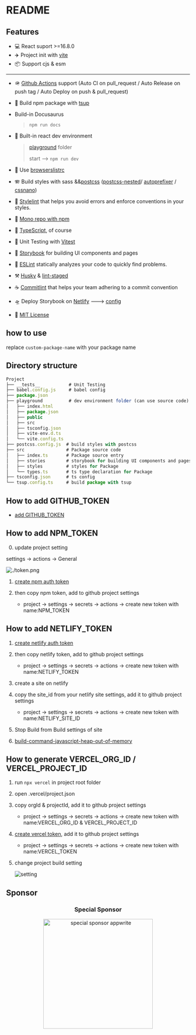 # README

##  Features

- 💻 React suport >=16.8.0
- ✈️ Project init with [vite](https://vitejs.dev/)
- 📦 Support cjs & esm

---

- 🪖 [Github Actions](https://docs.github.com/cn/actions) support (Auto CI on pull_request / Auto Release on push tag / Auto Deploy on push & pull_request)
- 🍕 Build npm package with [tsup](https://tsup.egoist.sh/)
- Build-in Docusaurus

  > ```npm run docs```

- 🍭 Built-in react dev environment

  > [playground](./playground/vite.config.ts) folder
  >
  > start --> ```npm run dev```

- 🍔 Use [browserslistrc](./.browserslistrc)
- 🪗 Build styles with sass &&[postcss](./postcss.config.js) ([postcss-nested](https://www.npmjs.com/package/postcss-nested)/ [autoprefixer](https://www.npmjs.com/package/autoprefixer) / [cssnano](https://cssnano.co/docs/getting-started/))
- 🌭 [Stylelint](https://stylelint.io/) that helps you avoid errors and enforce conventions in your styles.
- 🍟 [Mono repo with npm](https://dev.to/ynwd/how-to-create-react-monorepo-with-npm-workspace-webpack-and-create-react-app-2dhn)
- 🎉 [TypeScript](https://www.typescriptlang.org/), of course
- 🎄 Unit Testing with [Vitest](https://vitest.dev/)
- 🏑 [Storybook](https://storybook.js.org/) for building UI components and pages
- 🧆 [ESLint](https://eslint.org/) statically analyzes your code to quickly find problems.
- ⚒ [Husky](https://typicode.github.io/husky) & [lint-staged](https://github.com/okonet/lint-staged#readme)
- ☕ [Commitlint](https://commitlint.js.org) that helps your team adhering to a commit convention
- 🛸 Deploy Storybook on [Netlify](https://www.netlify.com/) ---> [config](./.github/workflows/deploy.yaml)
- 🥳 [MIT License](https://mit-license.org/)

## how to use

replace ```custom-package-name``` with your package name


## Directory structure

```js
Project
├── __tests__           # Unit Testing
├── babel.config.js     # babel config
├── package.json
├── playground          # dev environment folder (can use source code)
│   ├── index.html
│   ├── package.json
│   ├── public
│   ├── src
│   ├── tsconfig.json
│   ├── vite-env.d.ts
│   └── vite.config.ts
├── postcss.config.js  # build styles with postcss
├── src                # Package source code
│   ├── index.ts       # Package source entry
│   ├── stories        # storybook for building UI components and pages
│   ├── styles         # styles for Package
│   └── types.ts       # ts type declaration for Package
├── tsconfig.json      # ts config
└── tsup.config.ts     # build package with tsup
```

## How to add GITHUB_TOKEN

- [add GITHUB_TOKEN](https://docs.github.com/en/authentication/keeping-your-account-and-data-secure/creating-a-personal-access-token)

## How to add NPM_TOKEN

0. update project setting

  settings -> actions -> General

  ![./token.png](https://ik.imagekit.io/jerrywu001/token.png?updatedAt=1678687995627)

1. [create npm auth token](https://docs.npmjs.com/creating-and-viewing-access-tokens)
2. then copy npm token, add to github project settings

     - project -> settings -> secrets -> actions -> create new token with name:NPM_TOKEN

## How to add NETLIFY_TOKEN

1. [create netlify auth token](https://app.netlify.com/user/applications#personal-access-tokens)
2. then copy netlify token, add to github project settings

     - project -> settings -> secrets -> actions -> create new token with name:NETLIFY_TOKEN

3. create a site on netlify

4. copy the site_id from your netlify site settings, add it to github project settings

     - project -> settings -> secrets -> actions -> create new token with name:NETLIFY_SITE_ID

5. Stop Build from Build settings of site

6. [build-command-javascript-heap-out-of-memory](https://answers.netlify.com/t/build-command-javascript-heap-out-of-memory/85348/6)

## How to generate VERCEL_ORG_ID / VERCEL_PROJECT_ID

1. run ```npx vercel``` in project root folder
2. open .vercel/project.json
3. copy orgId & projectId, add it to github project settings

     - project -> settings -> secrets -> actions -> create new token with name:VERCEL_ORG_ID & VERCEL_PROJECT_ID

4. [create vercel token](https://vercel.com/account/tokens), add it to github project settings

     - project -> settings -> secrets -> actions -> create new token with name:VERCEL_TOKEN

5. change project build setting

    ![setting](https://ik.imagekit.io/jerrywu001/vercel_deploy.png?ik-sdk-version=javascript-1.4.3&updatedAt=1658727573636)

## Sponsor

<p align="center">
  <h3 align="center">Special Sponsor</h3>
</p>

<p align="center">
  <a target="_blank" rel="external dofollow" href="https://www.bnsense.com/">
    <img alt="special sponsor appwrite" src="https://www.bnsense.com/uploads/LOGO/imgs/logo_1704355682323.png" width="300">
  </a>
</p>


